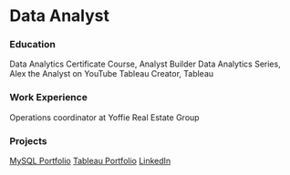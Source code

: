 # Data Analyst


### Education
Data Analytics Certificate Course, Analyst Builder
Data Analytics Series, Alex the Analyst on YouTube
Tableau Creator, Tableau 


### Work Experience
Operations coordinator at Yoffie Real Estate Group

### Projects
[MySQL Portfolio](https://github.com/mollyburns/portfolio)
[Tableau Portfolio](https://public.tableau.com/app/profile/mollyburns)
[LinkedIn](https://www.linkedin.com/in/mollykburns/)
